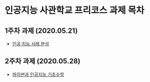 # 인공지능 사관학교 프리코스 과제 목차

## 1주차 과제 (2020.05.21)

* [인공 지능 사례 분석](https://github.com/JooEHyeon/GwangjuAISchool/blob/master/Assignment1.ipynb)

## 2주차 과제 (2020.05.28)

* [파이썬과 인공지능 기초수학](https://github.com/JooEHyeon/GwangjuAISchool/blob/master/2%EC%A3%BC%EC%B0%A8%EA%B3%BC%EC%A0%9C.ipynb)
